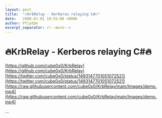 ```yaml
---
layout: post
title:  "🔥KrbRelay - Kerberos relaying C#🔥"
date:   1990-01-01 19:55:00 +0000
author: PfiatDe
excerpt_separator: <!--more-->
---
```


# 🔥KrbRelay - Kerberos relaying C#🔥
[https://github.com/cube0x0/KrbRelay](https://github.com/cube0x0/KrbRelay)
[https://twitter.com/cube0x0/status/1493147701051072521](https://twitter.com/cube0x0/status/1493147701051072521)
[https://raw.githubusercontent.com/cube0x0/KrbRelay/main/Images/demo.mp4](https://raw.githubusercontent.com/cube0x0/KrbRelay/main/Images/demo.mp4)

...
<!--more-->
